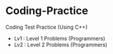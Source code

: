 # Coding-Practice
Coding Test Practice (Using C++)
- Lv1 : Level 1 Problems (Programmers)
- Lv2 : Level 2 Problems (Programmers)
